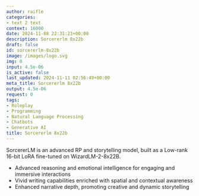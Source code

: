 ```yaml
---
author: raifle
categories:
- text 2 text
context: 16000
date: 2024-11-08 22:31:23+00:00
description: Sorcererlm 8x22b
draft: false
id: sorcererlm-8x22b
image: /images/logo.svg
img: 0
input: 4.5e-06
is_active: false
last_updated: 2024-11-11 02:56:49+00:00
meta_title: Sorcererlm 8x22b
output: 4.5e-06
request: 0
tags:
- Roleplay
- Programming
- Natural Language Processing
- Chatbots
- Generative AI
title: Sorcererlm 8x22b
---
```
















SorcererLM is an advanced RP and storytelling model, built as a Low-rank 16-bit LoRA fine-tuned on WizardLM-2-8x22B.

- Advanced reasoning and emotional intelligence for engaging and immersive interactions
- Vivid writing capabilities enriched with spatial and contextual awareness
- Enhanced narrative depth, promoting creative and dynamic storytelling

